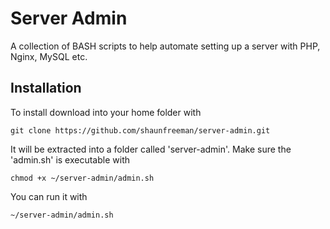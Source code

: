 # Server Admin
A collection of BASH scripts to help automate setting up a server with PHP, Nginx, MySQL etc.

## Installation
To install download into your home folder with
    
    git clone https://github.com/shaunfreeman/server-admin.git

It will be extracted into a folder called 'server-admin'. Make sure
the 'admin.sh' is executable with

    chmod +x ~/server-admin/admin.sh

You can run it with

    ~/server-admin/admin.sh

